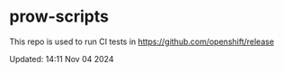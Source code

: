 # prow-scripts

This repo is used to run CI tests in https://github.com/openshift/release

Updated: 14:11 Nov 04 2024
